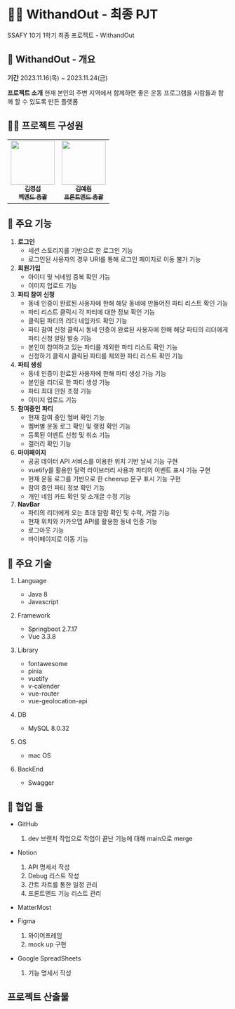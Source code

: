 # 🏃‍♂️ WithandOut - 최종 PJT

SSAFY 10기 1학기 최종 프로젝트 - WithandOut

## 📍 WithandOut - 개요

**기간**
2023.11.16(목) ~ 2023.11.24(금)

**프로젝트 소개**
현재 본인의 주변 지역에서 함께하면 좋은 운동 프로그램을 사람들과 함께 할 수 있도록 만든 플랫폼

## 🧑‍💻 프로젝트 구성원

<table>
  <tr>
    <td align="center">
        <a href="https://github.com/youngkimi">
            <img src="https://avatars.githubusercontent.com/u/139294219?v=4" width="100px;" alt=""/>
            <br />
            <sub>
                <b>김영섭</b>
                <br/>
                <b>백엔드 총괄</b>
            </sub>
        </a>
        <br />
    </td>    
    <td align="center">
        <a href="https://github.com/Lainlnya">
            <img src="https://avatars.githubusercontent.com/u/93235981?v=4" width="100px;" alt=""/>
            <br />
            <sub>
                <b>김예림</b>
                <br/>
                <b>프론트엔드 총괄</b>
            </sub>
        </a>
        <br />
    </td>
 </tr>
</table>

## 🚩 주요 기능

1. **로그인**
   - 세션 스토리지를 기반으로 한 로그인 기능
   - 로그인된 사용자의 경우 URI를 통해 로그인 페이지로 이동 불가 기능
2. **회원가입**
   - 아이디 및 닉네임 중복 확인 기능
   - 이미지 업로드 기능
3. **파티 참여 신청**
   - 동네 인증이 완료된 사용자에 한해 해당 동네에 만들어진 파티 리스트 확인 기능
   - 파티 리스트 클릭시 각 파티에 대한 정보 확인 기능
   - 클릭된 파티의 리더 네임카드 확인 기능
   - 파티 참여 신청 클릭시 동네 인증이 완료된 사용자에 한해 해당 파티의 리더에게 파티 신청 알람 발송 기능
   - 본인이 참여하고 있는 파티를 제외한 파티 리스트 확인 기능
   - 신청하기 클릭시 클릭된 파티를 제외한 파티 리스트 확인 기능
4. **파티 생성**
   - 동네 인증이 완료된 사용자에 한해 파티 생성 가능 기능
   - 본인을 리더로 한 파티 생성 기능
   - 파티 최대 인원 조정 기능
   - 이미지 업로드 기능
5. **참여중인 파티**
   - 현재 참여 중인 멤버 확인 기능
   - 멤버별 운동 로그 확인 및 랭킹 확인 기능
   - 등록된 이벤트 신청 및 취소 기능
   - 갤러리 확인 기능
6. **마이페이지**
   - 공공 데이터 API 서비스를 이용한 위치 기반 날씨 기능 구현
   - vuetify를 활용한 달력 라이브러리 사용과 파티의 이벤트 표시 기능 구현
   - 현재 운동 로그를 기반으로 한 cheerup 문구 표시 기능 구현
   - 참여 중인 파티 정보 확인 기능
   - 개인 네임 카드 확인 및 소개글 수정 기능
7. **NavBar**
   - 파티의 리더에게 오는 초대 알람 확인 및 수락, 거절 기능
   - 현재 위치와 카카오맵 API를 활용한 동네 인증 기능
   - 로그아웃 기능
   - 마이페이지로 이동 기능

## 🚩 주요 기술

1. Language

   - Java 8
   - Javascript

2. Framework

   - Springboot 2.7.17
   - Vue 3.3.8

3. Library

   - fontawesome
   - pinia
   - vuetify
   - v-calender
   - vue-router
   - vue-geolocation-api

4. DB

   - MySQL 8.0.32

5. OS

   - mac OS

6. BackEnd
   - Swagger

## 🔖 협업 툴

- GitHub
  1. dev 브랜치 작업으로 작업이 끝난 기능에 대해 main으로 merge
- Notion

  1. API 명세서 작성
  2. Debug 리스트 작성
  3. 간트 차트를 통한 일정 관리
  4. 프론트엔드 기능 리스트 관리

- MatterMost
- Figma
  1. 와이어프레임
  2. mock up 구현
- Google SpreadSheets
  1. 기능 명세서 작성

## 프로젝트 산출물
